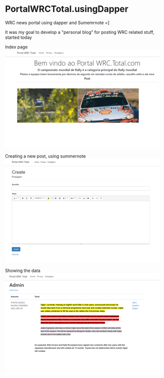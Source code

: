 # PortalWRCTotal.usingDapper
WRC news portal using dapper and Sumemrnote =]

It was my goal to develop a "personal blog" for posting WRC related stuff, started today

Index page
![First image](https://github.com/Gabriel-0216/PortalWRCTotal.usingDapper/blob/master/001_WRCTOtal.png)

Creating a new post, using summernote
![Second image](https://github.com/Gabriel-0216/PortalWRCTotal.usingDapper/blob/master/002_CREATEA.PNG)

Showing the data
![Third image](https://github.com/Gabriel-0216/PortalWRCTotal.usingDapper/blob/master/003_admin.PNG)
